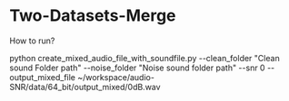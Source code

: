 # Two-Datasets-Merge
How to run?


   python create_mixed_audio_file_with_soundfile.py --clean_folder "Clean sound Folder path" --noise_folder "Noise sound folder path" --snr 0 --output_mixed_file ~/workspace/audio-SNR/data/64_bit/output_mixed/0dB.wav


